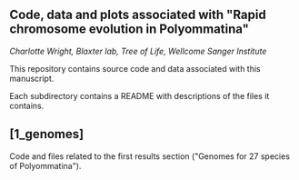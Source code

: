 ## Code, data and plots associated with "Rapid chromosome evolution in Polyommatina"
*Charlotte Wright, Blaxter lab, Tree of Life, Wellcome Sanger Institute*

This repository contains source code and data associated with this manuscript.

Each subdirectory contains a README with descriptions of the files it contains.

## [1_genomes]
Code and files related to the first results section ("Genomes for 27 species of Polyommatina").
